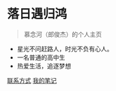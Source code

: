 # 落日遇归鸿

> 慕念河（郎俊杰）的个人主页

- 星光不问赶路人，时光不负有心人。
- 一名普通的高中生
- 热爱生活，追逐梦想

[联系方式](http://langjunjie.cn/#/cntact)
[我的笔记](http://langjunjie.cn/#/note)